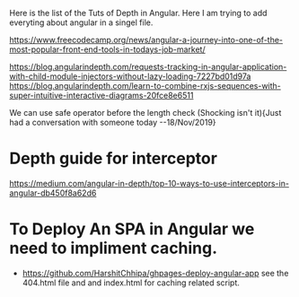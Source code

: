 Here is the list of the Tuts of Depth in Angular.
Here I am trying to add everyting about angular in a singel file.

https://www.freecodecamp.org/news/angular-a-journey-into-one-of-the-most-popular-front-end-tools-in-todays-job-market/

https://blog.angularindepth.com/requests-tracking-in-angular-application-with-child-module-injectors-without-lazy-loading-7227bd01d97a
https://blog.angularindepth.com/learn-to-combine-rxjs-sequences-with-super-intuitive-interactive-diagrams-20fce8e6511

We can use safe operator before the length check (Shocking isn't it){Just had a conversation with someone today --18/Nov/2019}

# Depth guide for interceptor
https://medium.com/angular-in-depth/top-10-ways-to-use-interceptors-in-angular-db450f8a62d6


# To Deploy An SPA in Angular we need to impliment caching.
 - https://github.com/HarshitChhipa/ghpages-deploy-angular-app see the 404.html file and and index.html for caching related script.
